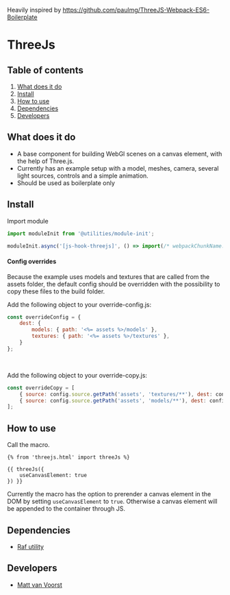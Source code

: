Heavily inspired by https://github.com/paulmg/ThreeJS-Webpack-ES6-Boilerplate

# ThreeJs

## Table of contents
1. [What does it do](#what-does-it-do)
2. [Install](#install)
3. [How to use](#how-to-use)
4. [Dependencies](#dependencies)
5. [Developers](#developers)

## What does it do
* A base component for building WebGl scenes on a canvas element, with the help of Three.js. 
* Currently has an example setup with a model, meshes, camera, several light sources, controls and a simple animation.
* Should be used as boilerplate only

## Install
Import module
```javascript
import moduleInit from '@utilities/module-init';

moduleInit.async('[js-hook-threejs]', () => import(/* webpackChunkName: "ThreeJs" */'@components/threejs'));
```

#### Config overrides
Because the example uses models and textures that are called from the assets folder, the default config should be overridden with the possibility to copy these files to the build folder.

Add the following object to your override-config.js:
```javascript
const overrideConfig = {
    dest: {
        models: { path: '<%= assets %>/models' },
        textures: { path: '<%= assets %>/textures' },
    }
};
```

<br>

Add the following object to your override-copy.js:
```javascript
const overrideCopy = [
    { source: config.source.getPath('assets', 'textures/**'), dest: config.dest.getPath('textures') },
    { source: config.source.getPath('assets', 'models/**'), dest: config.dest.getPath('models') },
];
```

## How to use
Call the macro.
```htmlmixed
{% from 'threejs.html' import threeJs %}

{{ threeJs({
    useCanvasElement: true
}) }}
```
Currently the macro has the option to prerender a canvas element in the DOM by setting `useCanvasElement` to `true`. Otherwise a canvas element will be appended to the container through JS.

## Dependencies
* [Raf utility](/utilities/raf/)

## Developers
* [Matt van Voorst](mailto:matt.vanvoorst@deptagency.com)
